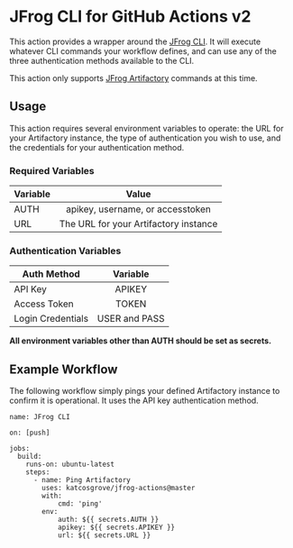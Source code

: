 # JFrog CLI for GitHub Actions v2

This action provides a wrapper around the [JFrog CLI](https://www.jfrog.com/confluence/display/CLI/CLI+for+JFrog+Artifactory). It will execute whatever CLI commands your workflow defines, and can use any of the three authentication methods available to the CLI.

This action only supports [JFrog Artifactory](https://jfrog.com/artifactory/) commands at this time.

## Usage

This action requires several environment variables to operate: the URL for your Artifactory instance, the type of authentication you wish to use, and the credentials for your authentication method.

### Required Variables

| Variable   | Value      |
| ------------- |:-------------:|
| AUTH       | apikey, username, or accesstoken        |
| URL        | The URL for your Artifactory instance   |

### Authentication Variables

| Auth Method   | Variable      |
| ------------- |:-------------:|
| API Key       | APIKEY        |
| Access Token  | TOKEN         |
| Login Credentials | USER and PASS |

**All environment variables other than AUTH should be set as secrets.**

## Example Workflow

The following workflow simply pings your defined Artifactory instance to confirm it is operational. It uses the API key authentication method.

```
name: JFrog CLI

on: [push]

jobs:
  build:
    runs-on: ubuntu-latest
    steps:
      - name: Ping Artifactory
        uses: katcosgrove/jfrog-actions@master
        with:
            cmd: 'ping'
        env:
            auth: ${{ secrets.AUTH }}
            apikey: ${{ secrets.APIKEY }}
            url: ${{ secrets.URL }}
```

